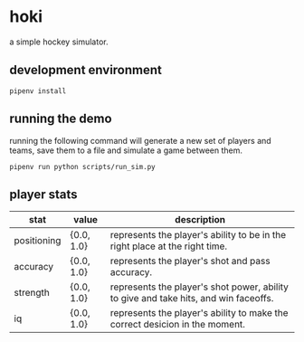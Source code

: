 # hoki
a simple hockey simulator.

## development environment
```
pipenv install
```

## running the demo
running the following command will generate a new set of players and teams, save them to a file and simulate a game between them.
```
pipenv run python scripts/run_sim.py
```

## player stats
stat | value | description |
--- | --- | --- |
positioning | {0.0, 1.0} | represents the player's ability to be in the right place at the right time. |
accuracy | {0.0, 1.0} | represents the player's shot and pass accuracy. |
strength | {0.0, 1.0} | represents the player's shot power, ability to give and take hits, and win faceoffs. |
iq | {0.0, 1.0} | represents the player's ability to make the correct desicion in the moment.